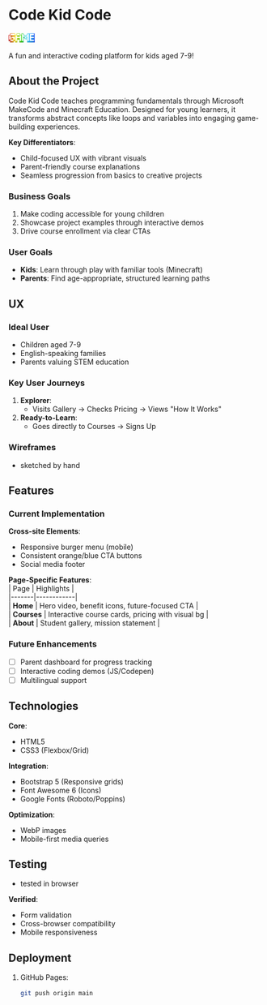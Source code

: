 # Code Kid Code  
![Code Kid Code Logo](assets/images/logo.png)  

A fun and interactive coding platform for kids aged 7-9!  

## About the Project  
Code Kid Code teaches programming fundamentals through Microsoft MakeCode and Minecraft Education. Designed for young learners, it transforms abstract concepts like loops and variables into engaging game-building experiences.  

**Key Differentiators**:  
- Child-focused UX with vibrant visuals  
- Parent-friendly course explanations  
- Seamless progression from basics to creative projects  

### Business Goals  
1. Make coding accessible for young children  
2. Showcase project examples through interactive demos  
3. Drive course enrollment via clear CTAs  

### User Goals  
- **Kids**: Learn through play with familiar tools (Minecraft)  
- **Parents**: Find age-appropriate, structured learning paths  

## UX  

### Ideal User  
- Children aged 7-9  
- English-speaking families  
- Parents valuing STEM education  

### Key User Journeys  
1. **Explorer**:  
   - Visits Gallery → Checks Pricing → Views "How It Works"  
2. **Ready-to-Learn**:  
   - Goes directly to Courses → Signs Up  

### Wireframes  
- sketched by hand 

## Features  

### Current Implementation  
**Cross-site Elements**:  
- Responsive burger menu (mobile)  
- Consistent orange/blue CTA buttons  
- Social media footer  

**Page-Specific Features**:  
| Page | Highlights |  
|-------|------------|  
| **Home** | Hero video, benefit icons, future-focused CTA |  
| **Courses** | Interactive course cards, pricing with visual bg |  
| **About** | Student gallery, mission statement |  

### Future Enhancements  
- [ ] Parent dashboard for progress tracking  
- [ ] Interactive coding demos (JS/Codepen)  
- [ ] Multilingual support  

## Technologies  
**Core**:  
- HTML5  
- CSS3 (Flexbox/Grid)  

**Integration**:  
- Bootstrap 5 (Responsive grids)  
- Font Awesome 6 (Icons)  
- Google Fonts (Roboto/Poppins)  

**Optimization**:  
- WebP images  
- Mobile-first media queries  

## Testing  
- tested in browser

**Verified**:  
- Form validation  
- Cross-browser compatibility  
- Mobile responsiveness  

## Deployment  
1. GitHub Pages:  
   ```bash
   git push origin main  
